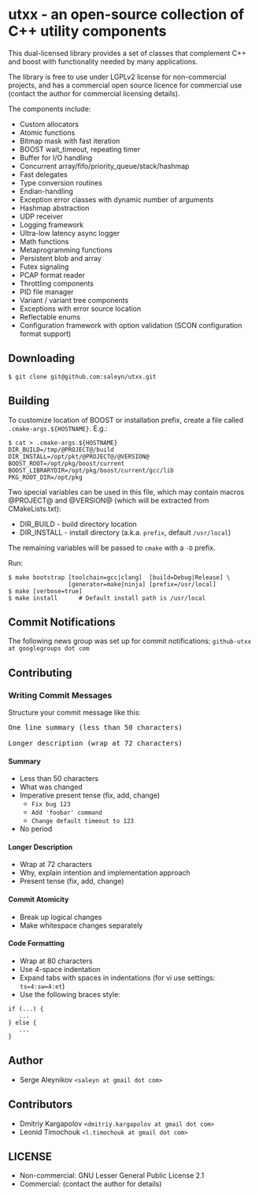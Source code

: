 # utxx - an open-source collection of C++ utility components #

This dual-licensed library provides a set of classes that
complement C++ and boost with functionality needed by many
applications.

The library is free to use under LGPLv2 license for
non-commercial projects, and has a commercial open source licence
for commercial use (contact the author for commercial
licensing details).

The components include:

* Custom allocators
* Atomic functions
* Bitmap mask with fast iteration
* BOOST wait_timeout, repeating timer
* Buffer for I/O handling
* Concurrent array/fifo/priority_queue/stack/hashmap
* Fast delegates
* Type conversion routines
* Endian-handling
* Exception error classes with dynamic number of arguments
* Hashmap abstraction
* UDP receiver
* Logging framework
* Ultra-low latency async logger
* Math functions
* Metaprogramming functions
* Persistent blob and array
* Futex signaling
* PCAP format reader
* Throttling components
* PID file manager
* Variant / variant tree components
* Exceptions with error source location
* Reflectable enums
* Configuration framework with option validation (SCON configuration format support)

## Downloading ##
``$ git clone git@github.com:saleyn/utxx.git``

## Building ##
To customize location of BOOST or installation prefix, create a file called
`.cmake-args.${HOSTNAME}`. E.g.:

```
$ cat > .cmake-args.${HOSTNAME}
DIR_BUILD=/tmp/@PROJECT@/build
DIR_INSTALL=/opt/pkt/@PROJECT@/@VERSION@
BOOST_ROOT=/opt/pkg/boost/current
BOOST_LIBRARYDIR=/opt/pkg/boost/current/gcc/lib
PKG_ROOT_DIR=/opt/pkg
```

Two special variables can be used in this file, which may contain macros @PROJECT@ and
@VERSION@ (which will be extracted from CMakeLists.txt):
* DIR_BUILD   - build directory location
* DIR_INSTALL - install directory (a.k.a. `prefix`, default `/usr/local`)

The remaining variables will be passed to `cmake` with a `-D` prefix.

Run:
```
$ make bootstrap [toolchain=gcc|clang]  [build=Debug|Release] \
                 [generator=make|ninja] [prefix=/usr/local]
$ make [verbose=true]
$ make install      # Default install path is /usr/local
```

## Commit Notifications ##
The following news group was set up for commit notifications:
`github-utxx at googlegroups dot com`

## Contributing ##

### Writing Commit Messages ###
Structure your commit message like this:

<pre>
One line summary (less than 50 characters)

Longer description (wrap at 72 characters)
</pre>

#### Summary ####
* Less than 50 characters
* What was changed
* Imperative present tense (fix, add, change)
  * `Fix bug 123`
  * `Add 'foobar' command`
  * `Change default timeout to 123`
* No period

#### Longer Description ####
* Wrap at 72 characters
* Why, explain intention and implementation approach
* Present tense (fix, add, change)

#### Commit Atomicity ####
* Break up logical changes
* Make whitespace changes separately

#### Code Formatting ####
* Wrap at 80 characters
* Use 4-space indentation
* Expand tabs with spaces in indentations (for vi use settings: `ts=4:sw=4:et`)
* Use the following braces style:
```
if (...) {
   ...
} else {
   ...
}
```
## Author ##
* Serge Aleynikov `<saleyn at gmail dot com>`

## Contributors ##
* Dmitriy Kargapolov `<dmitriy.kargapolov at gmail dot com>`
* Leonid Timochouk   `<l.timochouk at gmail dot com>`

## LICENSE ##
* Non-commercial: GNU Lesser General Public License 2.1
* Commercial:     (contact the author for details)
